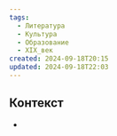 ```yaml
---
tags:
  - Литература
  - Культура
  - Образование
  - XIX_век
created: 2024-09-18T20:15
updated: 2024-09-18T22:03
---
```


## Контекст
- 

